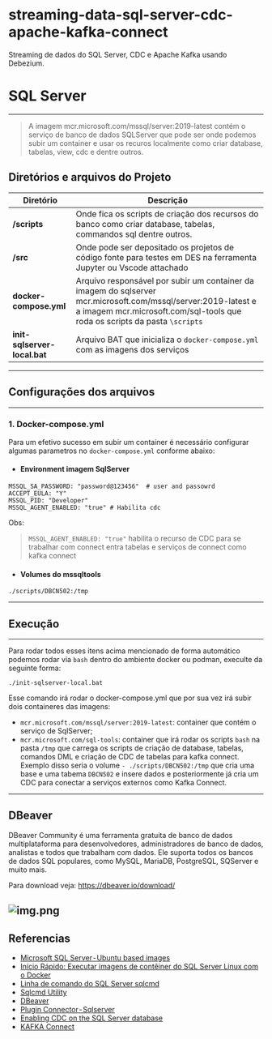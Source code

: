 # streaming-data-sql-server-cdc-apache-kafka-connect
Streaming de dados do SQL Server, CDC e Apache Kafka usando Debezium.

# SQL Server

----
> A imagem mcr.microsoft.com/mssql/server:2019-latest contém o serviço de banco de dados SQLServer que pode ser
> onde podemos subir um container e usar os recuros localmente como criar database, tabelas, view, cdc e dentre outros.

## Diretórios e arquivos do Projeto

| **Diretório**               | **Descrição**                                                                                                                                                                                 |
|-----------------------------|-----------------------------------------------------------------------------------------------------------------------------------------------------------------------------------------------|
| **/scripts**                | Onde fica os scripts de criação dos recursos do banco como criar database, tabelas, commandos sql dentre outros.                                                                              |
| **/src**                    | Onde pode ser depositado os projetos de código fonte para testes em DES na ferramenta Jupyter ou Vscode attachado                                                                             |
| **docker-compose.yml**      | Arquivo responsável por subir um container da imagem do sqlserver mcr.microsoft.com/mssql/server:2019-latest e a imagem mcr.microsoft.com/sql-tools que roda os scripts da pasta `\scripts` |
| **init-sqlserver-local.bat** | Arquivo BAT que inicializa o `docker-compose.yml` com as imagens dos serviços                                                                                                               |

---
## Configurações dos arquivos

---
### 1. Docker-compose.yml
Para um efetivo sucesso em subir um container é necessário configurar algumas parametros no `docker-compose.yml` conforme abaixo:

- #### Environment imagem SqlServer
````properties
MSSQL_SA_PASSWORD: "password@123456"  # user and passowrd
ACCEPT_EULA: "Y"
MSSQL_PID: "Developer"
MSSQL_AGENT_ENABLED: "true" # Habilita cdc
````
Obs:
> `MSSQL_AGENT_ENABLED: "true"` habilita o recurso de CDC para se trabalhar com connect entra tabelas e serviços de connect
> como kafka connect
- #### Volumes do mssqltools
````properties
./scripts/DBCN502:/tmp
````

---
## Execução

---
Para rodar todos esses itens acima mencionado de forma automático podemos rodar via `bash` dentro do ambiente docker ou
podman, execulte da seguinte forma:
````shell
./init-sqlserver-local.bat 
````

Esse comando irá rodar o docker-compose.yml que por sua vez irá subir dois containeres das imagens:

* `mcr.microsoft.com/mssql/server:2019-latest`: container que contém o serviço de SqlServer;
* `mcr.microsoft.com/sql-tools`: container que irá rodar os scripts `bash` na pasta `/tmp` que carrega os scripts de
  criação de database, tabelas, comandos DML e criação de CDC de tabelas para kafka connect. Exemplo disso seria o volume
  `- ./scripts/DBCN502:/tmp` que cria uma base e uma tabema `DBCN502` e insere dados e posteriormente já cria um CDC para
  conectar a serviços externos como Kafka Connect.

---

## DBeaver
DBeaver Community é uma ferramenta gratuita de banco de dados multiplataforma para desenvolvedores, administradores de banco de dados, analistas e todos que trabalham com dados. Ele suporta todos os bancos de dados SQL populares, como MySQL, MariaDB, PostgreSQL, SQServer e muito mais.

Para download veja: https://dbeaver.io/download/

![img.png](images/img.png)
---

## Referencias

* [Microsoft SQL Server - Ubuntu based images](https://mcr.microsoft.com/en-us/product/mssql/server/about)
* [Início Rápido: Executar imagens de contêiner do SQL Server Linux com o Docker](https://learn.microsoft.com/pt-br/sql/linux/quickstart-install-connect-docker?view=sql-server-ver16&pivots=cs1-bash)
* [Linha de comando do SQL Server sqlcmd](https://learn.microsoft.com/pt-br/sql/linux/sql-server-linux-setup-tools?view=sql-server-ver16&tabs=ubuntu-install#next-steps)
* [Sqlcmd Utility](https://learn.microsoft.com/en-us/sql/tools/sqlcmd/sqlcmd-utility?view=sql-server-ver16)
* [DBeaver](https://dbeaver.io/)
* [Plugin Connector - Sqlserver](https://debezium.io/documentation/reference/stable/connectors/sqlserver.html)
* [Enabling CDC on the SQL Server database](https://debezium.io/documentation/reference/stable/connectors/sqlserver.html#_enabling_cdc_on_the_sql_server_database)
* [KAFKA Connect](https://kafka.apache.org/documentation.html#connect)